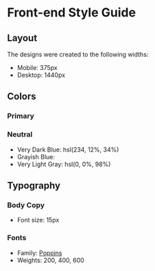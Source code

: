 # Front-end Style Guide

## Layout

The designs were created to the following widths:

- Mobile: 375px
- Desktop: 1440px

## Colors

### Primary


### Neutral

- Very Dark Blue: hsl(234, 12%, 34%)
- Grayish Blue: 
- Very Light Gray: hsl(0, 0%, 98%)

## Typography

### Body Copy

- Font size: 15px

### Fonts

- Family: [Poppins](https://fonts.google.com/specimen/Poppins)
- Weights: 200, 400, 600

